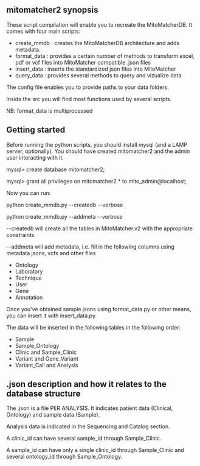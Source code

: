 ## mitomatcher2 synopsis

These script compilation will enable you to recreate the MitoMatcherDB. It comes with four main scripts:

-	create_mmdb : creates the MitoMatcherDB architecture and adds metadata.
-	format_data : provides a certain number of methods to transform excel, pdf or vcf files into MitoMatcher compatible .json files
-	insert_data : inserts the standardized json files into MitoMatcher
-	query_data : provides several methods to query and vizualize data

The config file enables you to provide paths to your data folders.

Inside the src you will find most functions used by several scripts.

NB: format_data is multiprocessed
## Getting started

Before running the python scripts, you should install mysql (and a LAMP server, optionally).
You should have created mitomatcher2 and the admin user interacting with it.

mysql> create database mitomatcher2;

mysql> grant all privileges on mitomatcher2.* to mito_admin@localhost;

Now you can run:

python create_mmdb.py --createdb --verbose

python create_mmdb.py --addmeta --verbose

--createdb will create all the tables in MitoMatcher.v2 with the appropriate constraints.

--addmeta will add metadata, i.e. fill in the following columns using metadata jsons, vcfs and other files

-	Ontology
-	Laboratory
-	Technique
-	User
-	Gene
-	Annotation

Once you've obtained sample jsons using format_data.py or other means, you can insert it with insert_data.py.

The data will be inserted in the following tables in the following order:
-	Sample
-	Sample_Ontology
-	Clinic and Sample_Clinic
-	Variant and Gene_Variant
-	Variant_Call and Analysis

## .json description and how it relates to the database structure
The .json is a file PER ANALYSIS. It indicates patient data (Clinical, Ontology) and sample data (Sample).

Analysis data is indicated in the Sequencing and Catalog section.

A clinic_id can have several sample_id through Sample_Clinic.

A sample_id can have only a single clinic_id through Sample_Clinic and several ontology_id through Sample_Ontology.
